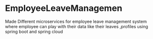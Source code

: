 # EmployeeLeaveManagemen
Made Different microservices for employee leave management system where employee can play with their data like their leaves ,profiles using spring boot and spring cloud
